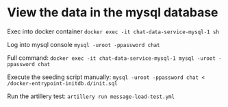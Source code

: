 
# View the data in the mysql database

Exec into docker container `docker exec -it chat-data-service-mysql-1 sh`

Log into mysql console `mysql -uroot -ppassword chat`

Full command: `docker exec -it chat-data-service-mysql-1 mysql -uroot -ppassword chat`

Execute the seeding script manually: `mysql -uroot -ppassword chat < /docker-entrypoint-initdb.d/init.sql`

Run the artillery test:
`artillery run message-load-test.yml`

